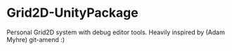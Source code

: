 # Grid2D-UnityPackage

Personal Grid2D system with debug editor tools.
Heavily inspired by (Adam Myhre) git-amend  :)
